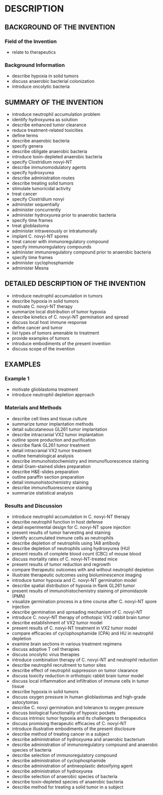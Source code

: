 # DESCRIPTION

## BACKGROUND OF THE INVENTION

### Field of the Invention

- relate to therapeutics

### Background Information

- describe hypoxia in solid tumors
- discuss anaerobic bacterial colonization
- introduce oncolytic bacteria

## SUMMARY OF THE INVENTION

- introduce neutrophil accumulation problem
- identify hydroxyurea as solution
- describe enhanced tumor clearance
- reduce treatment-related toxicities
- define terms
- describe anaerobic bacteria
- specify genera
- describe obligate anaerobic bacteria
- introduce toxin-depleted anaerobic bacteria
- specify Clostridium novyi-NT
- describe immunomodulatory agents
- specify hydroxyurea
- describe administration routes
- describe treating solid tumors
- stimulate tumoricidal activity
- treat cancer
- specify Clostridium novyi
- administer sequentially
- administer concurrently
- administer hydroxyurea prior to anaerobic bacteria
- specify time frames
- treat glioblastoma
- administer intravenously or intratumorally
- implant C. novyi-NT spores
- treat cancer with immunoregulatory compound
- specify immunoregulatory compounds
- administer immunoregulatory compound prior to anaerobic bacteria
- specify time frames
- administer cyclophosphamide
- administer Mesna

## DETAILED DESCRIPTION OF THE INVENTION

- introduce neutrophil accumulation in tumors
- describe hypoxia in solid tumors
- motivate C. novyi-NT therapy
- summarize local distribution of tumor hypoxia
- describe kinetics of C. novyi-NT germination and spread
- discuss local host immune response
- define cancer and tumor
- list types of tumors amenable to treatment
- provide examples of tumors
- introduce embodiments of the present invention
- discuss scope of the invention

## EXAMPLES

### Example 1

- motivate glioblastoma treatment
- introduce neutrophil depletion approach

### Materials and Methods

- describe cell lines and tissue culture
- summarize tumor implantation methods
- detail subcutaneous GL261 tumor implantation
- describe intracranial VX2 tumor implantation
- outline spore production and purification
- describe flank GL261 tumor treatment
- detail intracranial VX2 tumor treatment
- outline hematological analysis
- describe immunohistochemistry and immunofluorescence staining
- detail Gram-stained slides preparation
- describe H&E-slides preparation
- outline paraffin section preparation
- detail immunohistochemistry staining
- describe immunofluorescence staining
- summarize statistical analysis

### Results and Discussion

- introduce neutrophil accumulation in C. novyi-NT therapy
- describe neutrophil function in host defense
- detail experimental design for C. novyi-NT spore injection
- present results of tumor harvesting and staining
- identify accumulated immune cells as neutrophils
- describe depletion of neutrophils using 1A8 antibody
- describe depletion of neutrophils using hydroxyurea (HU)
- present results of complete blood count (CBC) of mouse blood
- discuss mortality rates of C. novyi-NT-treated mice
- present results of tumor reduction and regrowth
- compare therapeutic outcomes with and without neutrophil depletion
- illustrate therapeutic outcomes using bioluminescence imaging
- introduce tumor hypoxia and C. novyi-NT germination model
- describe spatial distribution of hypoxia in flank GL261 tumor
- present results of immunohistochemistry staining of pimonidazole (PMN)
- visualize germination process in a time course after C. novyi-NT spore injection
- describe germination and spreading mechanism of C. novyi-NT
- introduce C. novyi-NT therapy of orthotopic VX2 rabbit brain tumor
- describe establishment of VX2 tumor model
- present results of C. novyi-NT treatment in VX2 tumor model
- compare efficacies of cyclophosphamide (CPA) and HU in neutrophil depletion
- examine brain sections in various treatment regimens
- discuss adoptive T cell therapies
- discuss oncolytic virus therapies
- introduce combination therapy of C. novyi-NT and neutrophil reduction
- describe neutrophil recruitment to tumor sites
- describe effect of neutrophil suppression on tumor clearance
- discuss toxicity reduction in orthotopic rabbit brain tumor model
- discuss local inflammation and infiltration of immune cells in tumor tissue
- describe hypoxia in solid tumors
- discuss oxygen pressure in human glioblastomas and high-grade astocytomas
- describe C. novyi germination and tolerance to oxygen pressure
- discuss biological functionality of hypoxic pockets
- discuss intrinsic tumor hypoxia and its challenges to therapeutics
- discuss promising therapeutic efficacies of C. novyi-NT
- introduce illustrative embodiments of the present disclosure
- describe method of treating cancer in a subject
- describe administration of hydroxyurea and anaerobic bacterium
- describe administration of immunoregulatory compound and anaerobic species of bacteria
- describe selection of immunoregulatory compound
- describe administration of cyclophosphamide
- describe administration of antineoplastic detoxifying agent
- describe administration of hydroxyurea
- describe selection of anaerobic species of bacteria
- describe toxin-depleted species of anaerobic bacteria
- describe method for treating a solid tumor in a subject


